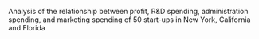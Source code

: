 Analysis of the relationship between profit, R&D spending, administration spending, and marketing spending of 50 start-ups in New York, California and Florida
